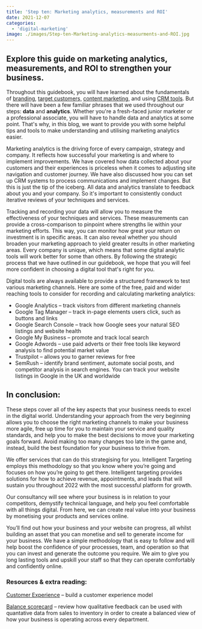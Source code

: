 ```yaml
---
title: 'Step ten: Marketing analytics, measurements and ROI'
date: 2021-12-07
categories:
  - 'digital-marketing'
image: ./images/Step-ten-Marketing-analytics-measurments-and-ROI.jpg
---
```


## **Explore this guide on marketing analytics, measurements, and ROI to strengthen your business.**

Throughout this guidebook, you will have learned about the fundamentals of [branding](https://ebp-copy.eblue-hosting.co.uk/blog/creating-a-branding-and-marketing-strategy/), [target customers,](https://ebp-copy.eblue-hosting.co.uk/blog/identify-your-target-customer/) [content marketing](https://ebp-copy.eblue-hosting.co.uk/blog/brand-narratives-and-storytelling/), and using [CRM tools](https://ebp-copy.eblue-hosting.co.uk/blog/mailchimp-automation-and-customer-satisfaction/). But there will have been a few familiar phrases that we used throughout our steps: **data** and **analytics**. Whether you're a fresh-faced junior marketer or a professional associate, you will have to handle data and analytics at some point. That's why, in this blog, we want to provide you with some helpful tips and tools to make understanding and utilising marketing analytics easier.

Marketing analytics is the driving force of every campaign, strategy and company. It reflects how successful your marketing is and where to implement improvements. We have covered how data collected about your customers and their experiences is priceless when it comes to adjusting site navigation and customer journey. We have also discussed how you can set up CRM systems to process communications and implement changes. But this is just the tip of the iceberg. All data and analytics translate to feedback about you and your company. So it's important to consistently conduct iterative reviews of your techniques and services.

Tracking and recording your data will allow you to measure the effectiveness of your techniques and services. These measurements can provide a cross-comparison to pinpoint where strengths lie within your marketing efforts. This way, you can monitor how great your return on investment is in specific areas. It can also reveal whether you should broaden your marketing approach to yield greater results in other marketing areas. Every company is unique, which means that some digital analytic tools will work better for some than others. By following the strategic process that we have outlined in our guidebook, we hope that you will feel more confident in choosing a digital tool that's right for you.

Digital tools are always available to provide a structured framework to test various marketing channels. Here are some of the free, paid and wider reaching tools to consider for recording and calculating marketing analytics:

- Google Analytics – track visitors from different marketing channels
- Google Tag Manager – track in-page elements users click, such as buttons and links
- Google Search Console – track how Google sees your natural SEO listings and website health
- Google My Business – promote and track local search
- Google Adwords – use paid adverts or their free tools like keyword analysis to find potential market value
- Trustpilot – allows you to garner reviews for free
- SemRush – identify brand sentiment, automate social posts, and competitor analysis in search engines. You can track your website listings in Google in the UK and worldwide

## In conclusion:

These steps cover all of the key aspects that your business needs to excel in the digital world. Understanding your approach from the very beginning allows you to choose the right marketing channels to make your business more agile, free up time for you to maintain your service and quality standards, and help you to make the best decisions to move your marketing goals forward. Avoid making too many changes too late in the game and, instead, build the best foundation for your business to thrive from.

We offer services that can do this strategising for you. Intelligent Targeting employs this methodology so that you know where you’re going and focuses on how you’re going to get there. Intelligent targeting provides solutions for how to achieve revenue, appointments, and leads that will sustain you throughout 2022 with the most successful platform for growth.

Our consultancy will see where your business is in relation to your competitors, demystify technical language, and help you feel comfortable with all things digital. From here, we can create real value into your business by monetising your products and services online.

You’ll find out how your business and your website can progress, all whilst building an asset that you can monetise and sell to generate income for your business. We have a simple methodology that is easy to follow and will help boost the confidence of your processes, team, and operation so that you can invest and generate the outcome you require. We aim to give you long lasting tools and upskill your staff so that they can operate comfortably and confidently online.

### Resources & extra reading:

[Customer Experience](https://intelligent-targeting.uk/) – build a customer experience model

[Balance scorecard](https://www.investopedia.com/terms/b/balancedscorecard.asp) – review how qualitative feedback can be used with quantative data from sales to inventory in order to create a balanced view of how your business is operating across every department.
